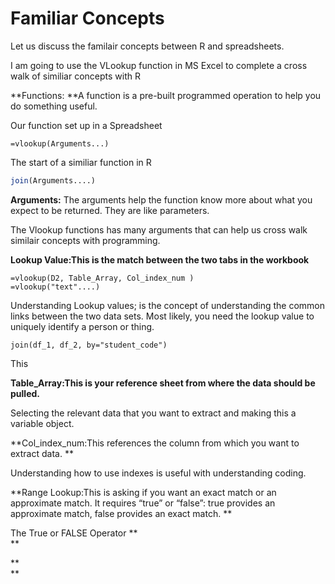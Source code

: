 # Familiar Concepts

Let us discuss the familair concepts between R and spreadsheets.

I am going to use the VLookup function in MS Excel to complete a cross walk of similiar concepts with R

**Functions: **A function is a pre-built programmed operation to help you do something useful.

Our function set up in a Spreadsheet



```
=vlookup(Arguments...)

```

The start of a similiar function in R

```R
join(Arguments....)
```

**Arguments:** The arguments help the function know more about what you expect to be returned. They are like parameters.

The Vlookup functions has many arguments that can help us cross walk similair concepts with programming.

**Lookup Value:This is the match between the two tabs in the workbook**

```
=vlookup(D2, Table_Array, Col_index_num )
=vlookup("text"....)
```

Understanding Lookup values; is the concept of understanding the common links between the two data sets. Most likely, you need the lookup value to uniquely identify a person or thing.



```
join(df_1, df_2, by="student_code")
```

This 

**Table\_Array:This is your reference sheet from where the data should be pulled.**

Selecting the relevant data that you want to extract and making this a variable object.

**Col\_index\_num:This references the column from which you want to extract data. **

Understanding how to use indexes is useful with understanding coding.

**Range Lookup:This is asking if you want an exact match or an approximate match. It requires “true” or “false”: true provides an approximate match, false provides an exact match. **

The True or FALSE Operator **          
**

**          
**


